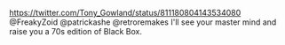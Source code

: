 https://twitter.com/Tony_Gowland/status/811180804143534080 @FreakyZoid @patrickashe @retroremakes I'll see your master mind and raise you a 70s edition of Black Box. 